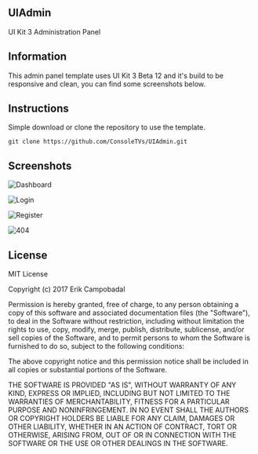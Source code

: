 ## UIAdmin

UI Kit 3 Administration Panel

## Information

This admin panel template uses UI Kit 3 Beta 12 and it's build to be responsive and clean, you can find some screenshots below.

## Instructions

Simple download or clone the repository to use the template.

```
git clone https://github.com/ConsoleTVs/UIAdmin.git
```

## Screenshots

![Dashboard](https://i.gyazo.com/0603edf933bd5a3fb58c9e6d147381b2.png)

![Login](https://i.gyazo.com/bd676511fe83495e949d3763b3488a12.png)

![Register](https://i.gyazo.com/cc9e1fd814abaab31cddd68b6f56a97d.png)

![404](https://i.gyazo.com/c6b4f3538092ec752855a80f1f47ecfb.png)

## License

MIT License

Copyright (c) 2017 Erik Campobadal

Permission is hereby granted, free of charge, to any person obtaining a copy
of this software and associated documentation files (the "Software"), to deal
in the Software without restriction, including without limitation the rights
to use, copy, modify, merge, publish, distribute, sublicense, and/or sell
copies of the Software, and to permit persons to whom the Software is
furnished to do so, subject to the following conditions:

The above copyright notice and this permission notice shall be included in all
copies or substantial portions of the Software.

THE SOFTWARE IS PROVIDED "AS IS", WITHOUT WARRANTY OF ANY KIND, EXPRESS OR
IMPLIED, INCLUDING BUT NOT LIMITED TO THE WARRANTIES OF MERCHANTABILITY,
FITNESS FOR A PARTICULAR PURPOSE AND NONINFRINGEMENT. IN NO EVENT SHALL THE
AUTHORS OR COPYRIGHT HOLDERS BE LIABLE FOR ANY CLAIM, DAMAGES OR OTHER
LIABILITY, WHETHER IN AN ACTION OF CONTRACT, TORT OR OTHERWISE, ARISING FROM,
OUT OF OR IN CONNECTION WITH THE SOFTWARE OR THE USE OR OTHER DEALINGS IN THE
SOFTWARE.
